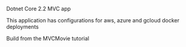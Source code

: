 ﻿Dotnet Core 2.2 MVC app

This application has configurations for aws, azure and gcloud docker deployments

Build from the MVCMovie tutorial 